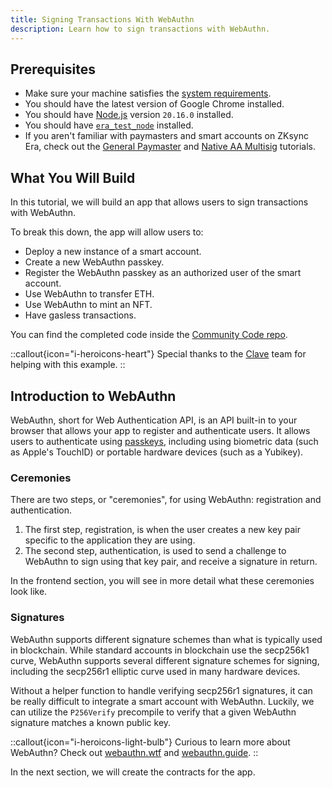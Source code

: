 ```yaml
---
title: Signing Transactions With WebAuthn
description: Learn how to sign transactions with WebAuthn.
---
```


## Prerequisites

- Make sure your machine satisfies the [system
  requirements](https://github.com/matter-labs/era-compiler-solidity/tree/main#system-requirements).
- You should have the latest version of Google Chrome installed.
- You should have [Node.js](https://nodejs.org/en/download) version `20.16.0` installed.
- You should have [`era_test_node`](https://docs.zksync.io/build/test-and-debug/in-memory-node#install-and-set-up-era_test_node) installed.
- If you aren't familiar with paymasters and smart accounts on ZKsync Era, check out the
[General Paymaster](https://docs.zksync.io/build/start-coding/zksync-101/paymaster) and
[Native AA Multisig](https://code.zksync.io/tutorials/native-aa-multisig) tutorials.

## What You Will Build

In this tutorial, we will build an app that allows users to sign transactions with WebAuthn.

To break this down, the app will allow users to:

- Deploy a new instance of a smart account.
- Create a new WebAuthn passkey.
- Register the WebAuthn passkey as an authorized user of the smart account.
- Use WebAuthn to transfer ETH.
- Use WebAuthn to mint an NFT.
- Have gasless transactions.

You can find the completed code inside the [Community Code repo](https://github.com/zkSync-Community-Hub/community-code/tree/main/code/webauthn).

::callout{icon="i-heroicons-heart"}
Special thanks to the [Clave](https://github.com/getclave) team for helping with this example.
::

## Introduction to WebAuthn

WebAuthn, short for Web Authentication API, is an API built-in to your browser that allows your app to register and authenticate users.
It allows users to authenticate using [passkeys](https://passkeys.dev/docs/intro/what-are-passkeys/),
including using biometric data (such as Apple's TouchID) or portable hardware devices (such as a Yubikey).

### Ceremonies

There are two steps, or "ceremonies", for using WebAuthn: registration and authentication.

1. The first step, registration, is when the user creates a new key pair specific to the application they are using.
2. The second step, authentication, is used to send a challenge to WebAuthn to sign using that key pair, and receive a signature in return.

In the frontend section, you will see in more detail what these ceremonies look like.

### Signatures

WebAuthn supports different signature schemes than what is typically used in blockchain.
While standard accounts in blockchain use the secp256k1 curve,
WebAuthn supports several different signature schemes for signing,
including the secp256r1 elliptic curve used in many hardware devices.

Without a helper function to handle verifying secp256r1 signatures, it can be really difficult to integrate a smart account with WebAuthn.
Luckily, we can utilize the `P256Verify` precompile to verify that a given WebAuthn signature matches a known public key.

::callout{icon="i-heroicons-light-bulb"}
Curious to learn more about WebAuthn?
Check out [webauthn.wtf](https://webauthn.wtf/) and [webauthn.guide](https://webauthn.guide).
::

In the next section, we will create the contracts for the app.

